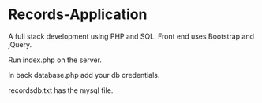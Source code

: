 # Records-Application
A full stack development using PHP and SQL. Front end uses Bootstrap and jQuery. 

Run index.php on the server.

In back database.php add your db credentials.

recordsdb.txt has the mysql file.
